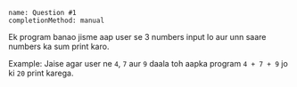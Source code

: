 ```ngMeta
name: Question #1
completionMethod: manual
```

Ek program banao jisme aap user se 3 numbers input lo aur unn saare numbers ka sum print karo.

Example: Jaise agar user ne `4`, `7` aur `9` daala toh aapka program `4 + 7 + 9` jo ki `20` print karega.
